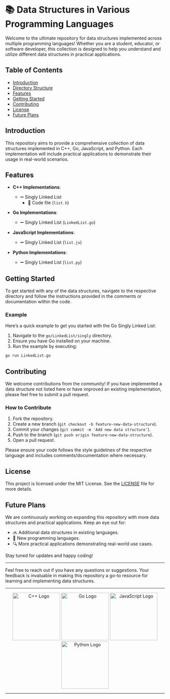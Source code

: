 # 📚 Data Structures in Various Programming Languages

Welcome to the ultimate repository for data structures implemented across multiple programming languages! Whether you are a student, educator, or software developer, this collection is designed to help you understand and utilize different data structures in practical applications.

## Table of Contents

- [Introduction](#introduction)
- [Directory Structure](#directory-structure)
- [Features](#features)
- [Getting Started](#getting-started)
- [Contributing](#contributing)
- [License](#license)
- [Future Plans](#future-plans)

## Introduction

This repository aims to provide a comprehensive collection of data structures implemented in C++, Go, JavaScript, and Python. Each implementation will include practical applications to demonstrate their usage in real-world scenarios.

## Features

- **C++ Implementations**:
  - ➖ Singly Linked List
    - 📄 Code file (`list.h`)

- **Go Implementations**:
  - ➖ Singly Linked List (`LinkedList.go`)

- **JavaScript Implementations**:
  - ➖ Singly Linked List (`list.js`)

- **Python Implementations**:
  - ➖ Singly Linked List (`list.py`)

## Getting Started

To get started with any of the data structures, navigate to the respective directory and follow the instructions provided in the comments or documentation within the code.

### Example

Here’s a quick example to get you started with the Go Singly Linked List:

1. Navigate to the `go/LinkedList/singly` directory.
2. Ensure you have Go installed on your machine.
3. Run the example by executing:

```bash
go run LinkedList.go
```

## Contributing

We welcome contributions from the community! If you have implemented a data structure not listed here or have improved an existing implementation, please feel free to submit a pull request.

### How to Contribute

1. Fork the repository.
2. Create a new branch (`git checkout -b feature-new-data-structure`).
3. Commit your changes (`git commit -m 'Add new data structure'`).
4. Push to the branch (`git push origin feature-new-data-structure`).
5. Open a pull request.

Please ensure your code follows the style guidelines of the respective language and includes comments/documentation where necessary.

## License

This project is licensed under the MIT License. See the [LICENSE](LICENSE) file for more details.

## Future Plans

We are continuously working on expanding this repository with more data structures and practical applications. Keep an eye out for:

- 🔜 Additional data structures in existing languages.
- 🚀 New programming languages.
- 🔍 More practical applications demonstrating real-world use cases.

Stay tuned for updates and happy coding!

---

Feel free to reach out if you have any questions or suggestions. Your feedback is invaluable in making this repository a go-to resource for learning and implementing data structures.

---

<p align="center">
  <img src="https://upload.wikimedia.org/wikipedia/commons/1/18/ISO_C%2B%2B_Logo.svg" alt="C++ Logo" width="150" height="150">
  <img src="https://upload.wikimedia.org/wikipedia/commons/0/05/Go_Logo_Blue.svg" alt="Go Logo" width="150" height="150">
  <img src="https://upload.wikimedia.org/wikipedia/commons/6/6a/JavaScript-logo.png" alt="JavaScript Logo" width="150" height="150">
  <img src="https://upload.wikimedia.org/wikipedia/commons/c/c3/Python-logo-notext.svg" alt="Python Logo" width="150" height="150">
</p>

---

